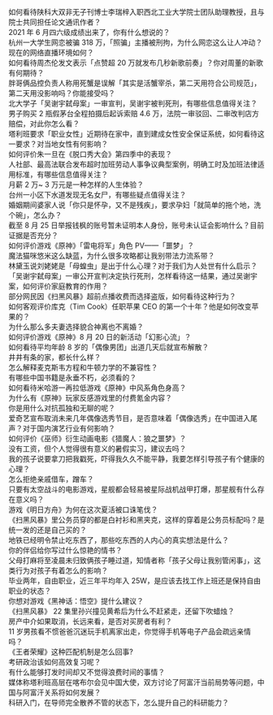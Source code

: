 如何看待陕科大双非无子刊博士李瑞梓入职西北工业大学院士团队助理教授，且与院士共同担任论文通讯作者？  
2021 年 6 月四六级成绩出来了，你有什么想说的？  
杭州一大学生网恋被骗 318 万，「照骗」主播被刑拘，为什么网恋这么让人冲动？现在的网络直播环境如何？  
如何看待周杰伦发文表示「点赞超 20 万就发布几秒新歌前奏」？你对周董的新歌有何期待？  
胖哥俩品控负责人称用死蟹是误解「其实是活蟹宰杀，第二天用符合公司规范」，第二天用没影响吗？你能接受吗？  
北大学子「吴谢宇弑母案」一审宣判，吴谢宇被判死刑，有哪些信息值得关注？  
男子购买 2 瓶假茅台全程拍摄后起诉索赔 4.6 万，法院一审驳回、二审改判店方赔偿，对此你怎么看？  
塔利班要求「职业女性」近期待在家中，直到建成女性安全保证系统，如何看待这一要求？对当地女性有何影响？  
如何评价朱一旦在《脱口秀大会》第四季中的表现？  
人社部、最高法联合发布超时加班劳动人事争议典型案例，明确工时及加班法律适用标准，有哪些信息值得关注？  
月薪 2 万~ 3 万元是一种怎样的人生体验？  
台州一小区下水道发现无名女尸，有哪些疑点值得关注？  
婚姻期间婆家人说「你只是怀孕，又不是残疾」，要求孕妇「就简单的拖个地，洗个碗」，怎么办？  
截至 8 月 25 日举报钱枫的账号暂未证明本人身份，账号未认证会影响什么？目前证据是否充分？  
如何评价游戏《原神》「雷电将军」角色 PV——「噩梦」？  
魔法猫咪悠米这么缺蓝，为什么很多攻略都让我别带法力流系带？  
林黛玉说刘姥姥是「母蝗虫」是出于什么心理？对于我们为人处世有什么启示？  
「吴谢宇弑母案」一审公开宣判决定执行死刑，怎样看待这一结果，通过吴谢宇案，如何评价家庭教育的作用？  
部分网民因《扫黑风暴》超前点播收费而选择盗版，如何看待这种行为？  
如何客观评价库克（Tim Cook）任职苹果 CEO 的第一个十年？他是如何改变苹果的？  
为什么那么多夫妻选择貌合神离也不离婚？  
如何评价游戏《原神》8 月 20 日的新活动「幻影心流」？  
如何看待平均年龄 8 岁的「偶像男团」出道几天后就宣布解散？  
井井有条的家，都长什么样？  
怎么解释麦克斯韦方程和牛顿力学的不兼容性？  
有哪些中国书籍是永垂不朽，必须看的？  
如何看待米哈游一再拉低游戏《原神》中风系角色身高？  
为什么有《原神》玩家反感游戏里的付费氪金内容？  
你是用什么对抗孤独和无聊的呢？  
爱奇艺宣布取消未来几年偶像选秀节目，是否意味着「偶像选秀」在中国进入尾声？对于国内演艺行业有何影响？  
如何评价《巫师》衍生动画电影《猎魔人：狼之噩梦》？  
没有工资，但个人觉得很有意义的暑假实习，建议去吗？  
我的孩子说要拿刀把我戳死，吓得我久久不能平静，我要怎样引导孩子有个健康的心理？  
怎么拒绝亲戚借车，蹭车？  
只要有太空战斗的电影游戏，星舰都会轻易被星际战机战甲打爆，那星舰有什么存在意义吗？  
游戏《明日方舟》为何在这次夏活被口诛笔伐？  
《扫黑风暴》里公务员穿的都是白衬衫和黑夹克，这样的穿着是公务员标配吗？是统一发的还是自己买的？  
地铁已经明令禁止吃东西了，那些吃东西的人内心的真实想法是什么？  
你的伴侣给你写过什么惊艳的情书？  
父母打麻将至凌晨未归致俩孩子睡过道，知情者称「孩子父母让我别管闲事」，这类行为对孩子有着怎么的影响？  
毕业两年，自由职业，近三年平均年入 25W，是应该去找工作上班还是保持自由职业的状态？  
你想对游戏《黑神话：悟空》提什么建议？  
《扫黑风暴》 22  集里孙兴撞见黄希后为什么不赶紧走，还留下吹蜡烛？  
房产中介如果取消，长远来看，是否对买房者有利？  
11 岁男孩看不惯爸爸沉迷玩手机离家出走，你觉得手机等电子产品会疏远亲情吗？  
《王者荣耀》这种匹配机制是怎么回事?  
考研政治该如何高效复习呢？  
有什么能够打发时间却又不觉得浪费时间的事情？  
媒体称塔利班高层在喀布尔会见中国大使，双方讨论了阿富汗当前局势等问题，中国与阿富汗关系将如何发展？  
科研入门，在导师完全散养不管的状态下，怎么提升自己的科研能力？  
